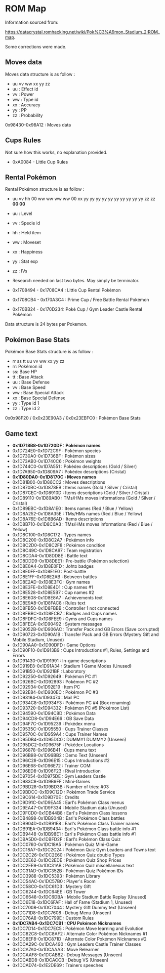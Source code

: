 # ROM Map

Information sourced from:

https://datacrystal.romhacking.net/wiki/Pok%C3%A9mon_Stadium_2:ROM_map. 

Some corrections were made.

## Moves data
Moves data structure is as follow :
* uu vv ww xx yy zz
* uu : Effect id
* vv : Power
* ww : Type id
* xx : Accuracy
* yy : PP
* zz : Probability

0x98430-0x98A12 : Moves data

## Cups Rules

Not sure how this works, no explanation provided.

* 0xA0084 - Little Cup Rules

## Rental Pokémon

Rental Pokémon structure is as follow :
* uu vv hh 00 ww ww ww ww 00 xx yy yy yy yy yy yy yy yy yy yy zz zz __00 00__
* uu : Level
* vv : Specie id
* hh : Held item
* ww : Moveset
* xx : Happiness
* yy : Stat exp
* zz : IVs
* Research needed on last two bytes. May simply be terminator. 

* 0x1708494 - 0x1708CA4 : Little Cup Rental Pokémon
* 0x1708CB4 - 0x170A3C4 : Prime Cup / Free Battle Rental Pokémon
* 0x170BB24 - 0x170D234: Poké Cup / Gym Leader Castle Rental Pokémon

Data structure is 24 bytes per Pokemon.

## Pokémon Base Stats

Pokémon Base Stats structure is as follow :
* rr ss tt uu vv ww xx yy zz
* rr: Pokémon id
* ss: Base HP
* tt : Base Attack
* uu : Base Defense
* vv : Base Speed
* ww : Base Special Attack
* xx : Base Special Defense
* yy : Type id 1
* zz : Type id 2

0x0x98F20 / 0x0x23E90A3 / 0x0x23EBFC0 : Pokémon Base Stats

## Game text

* __0x1D718B8-0x1D720DF : Pokémon names__
* 0x1D724E0-0x1D72C9F : Pokémon species
* 0x1D730A0-0x1D736BF : Pokémon sizes
* 0x1D73AB0-0x1D740C6 : Pokémon weights
* 0x1D744C0-0x1D7A551 : Pokédex descriptions (Gold / Silver)
* 0x1D7A950-0x1D809A7 : Pokédex descriptions (Cristal)
* __0x1D80DA0-0x1D8170C : Moves names__
* 0x1D81B00-0x1D86CC2 : Moves descriptions
* 0x1D870BC-0x1D878EB : Items names (Gold / Silver / Cristal)
* 0x1D87CEC-0x1D8910D : Items descriptions (Gold / Silver / Cristal)
* 0x1D89110-0x1D89AB0 : TMs/HMs moves informations (Gold / Silver / Cristal)
* 0x1D89EBC-0x1D8A1E0 : Items names (Red / Blue / Yellow)
* 0x1D8A252-0x1D8A35E : TMs/HMs names (Red / Blue / Yellow)
* 0x1D8A76E-0x1D8B6AD : Items descriptions
* 0x1D8B710-0x1D8C0A3 : TMs/HMs moves informations (Red / Blue / Yellow)
* 0x1D8C100-0x1D8C172 : Types names
* 0x1D8C200-0x1D8C2A7 : Pokémon info
* 0x1D8C2D0-0x1D8C2F8 : Pokémon condition
* 0x1D8C49C-0x1D8CA97 : Team registration
* 0x1D8CDA4-0x1D8DD8E : Battle text
* 0x1D8DDD9-0x1D8DEE1 : Pre-battle (Pokémon selection)
* 0x1D8E0A4-0x1D8E0FD : Johto badges
* 0x1D8E0FF-0x1D8E1E0 : Post-battle
* 0x1D8E1FF-0x1D8E2AB : Between battles
* 0x1D8E2AD-0x1D8E3FC : Gym names
* 0x1D8E3FE-0x1D8E4D1 : Cup names #1
* 0x1D8E528-0x1D8E5B7 : Cup names #2
* 0x1D8E608-0x1D8E8A7 : Achievements text
* 0x1D8E9A8-0x1D8FAC8 : Rules text
* 0x1D8FB50-0x1D8FBBB : Controller 1 not connected
* 0x1D8FBBC-0x1D8FCB7 : Badges and Cups names
* 0x1D8FDFC-0x1D8FEE9 : Gyms and Cups names
* 0x1D8FEEA-0x1D90492 : System messages
* 0x1D9052B-0x1D906AC : Transfer Pack and GB Errors (Save corrupted)
* 0x1D90723-0x1D90A1B : Transfer Pack and GB Errors (Mystery Gift and Mobile Stadium, Unused)
* 0x1D90AA0-0x1D90DFD : Game Options
* 0x1D90F10-0x1D913B9 : Cups Introductions #1, Rules, Settings and Errors
* 0x1D91430-0x1D91991 : In-game descriptions
* 0x1D919E8-0x1D91A34 : Stadium 1 Game Modes (Unused)
* 0x1D91B50-0x1D921BF : Laboratory
* 0x1D92250-0x1D92649 : Pokémon PC #1
* 0x1D926BC-0x1D92893 : Pokémon PC #2
* 0x1D92934-0x1D92E19 : Item PC
* 0x1D92E84-0x1D930EC : Pokémon PC #3
* 0x1D93184-0x1D93474 : Mail PC
* 0x1D934C8-0x1D934F3 : Pokémon PC #4 (Box renaming)
* 0x1D93720-0x1D94332 : Pokémon PC #5 (Pokémon List)
* 0x1D94590-0x1D94C8D : Pokémon Data
* 0x1D94CD8-0x1D94E66 : GB Save Data
* 0x1D94F7C-0x1D95239 : Pokédex menu
* 0x1D9535C-0x1D95550 : Cups Trainer Classes
* 0x1D9570C-0x1D959A4 : Cups Trainer Names
* 0x1D95DB4-0x1D95DC0 : DUMMY1 DUMMY2 (Unseen)
* 0x1D95DC2-0x1D9675F : Pokédex Locations
* 0x1D96878-0x1D96B41 : Cups menu text
* 0x1D96B98-0x1D96BB2 : Demo Text (Unseen)
* 0x1D96C28-0x1D96E15 : Cups Introductions #2
* 0x1D96E68-0x1D96E72 : Trainer COM
* 0x1D96ED8-0x1D96F23 : Rival Introduction
* 0x1D97054-0x1D975DE : Gym Leaders Castle
* 0x1D983C8-0x1D9B9FF : Mini-Games
* 0x1D9BD28-0x1D9BD3B : Number of tries: #03
* 0x1D9BDCC-0x1D9C12D : Pokémon Trade Service
* 0x1D9C614-0x1D9D70E : Credits
* 0x1D9D91C-0x1D9EA45 : Earl's Pokémon Class menus
* 0x1D9EA47-0x1D9F334 : Mobile Stadium data (Unused)
* 0x1D9FCD0-0x1DB44B8 : Earl's Pokémon Class lessons
* 0x1DB4898-0x1DB904B : Earl's Pokémon Class battles
* 0x1DB904D-0x1DB91E8 : Earl's Pokémon Class Trainer names
* 0x1DB91EA-0x1DB9434 : Earl's Pokémon Class battle info #1
* 0x1DB9448-0x1DB98E1 : Earl's Pokémon Class battle info #1
* 0x1DBA5D0-0x1DBFD2F : Earl's Pokémon Class Quiz
* 0x1DC0760-0x1DC18A5 : Pokémon Quiz Mini-Game
* 0x1DC18A7-0x1DC2C24 : Pokémon Quiz Gym Leaders and Towns text
* 0x1DC2C26-0x1DC2E60 : Pokémon Quiz double Types
* 0x1DC2E62-0x1DC2EDE : Pokémon Quiz Shop Prices
* 0x1DC2EE9-0x1DC31AB : Pokémon Quiz miscellaneous text
* 0x1DC31AD-0x1DC352B : Pokémon Quiz Pokémon IDs
* 0x1DC3988-0x1DC5393 : Pokémon Library
* 0x1DC54AC-0x1DC57B0 : Player's Room
* 0x1DC58C0-0x1DC61D3 : Mystery Gift
* 0x1DC6244-0x1DC64EE : GB Tower
* 0x1DC6648-0x1DC6DBA : Mobile Stadium Battle Replay (Unused)
* 0x1DC6E18-0x1DC6FAF : Hall of Fame (Stadium 1, Unused)
* 0x1DC7008-0x1DC7044 : Mystery Gift Dummy text (Unseen)
* 0x1DC71D8-0x1DC7608 : Debug Menu (Unseen)
* 0x1DC76A8-0x1DC799E : Custom Rules
* __0x1DC7AB4-0x1DC7CB1 : CPU Pokémon Nicknames__
* 0x1DC7D14-0x1DC7EC5 : Pokémon Move learning and Evolution
* 0x1DC82C8-0x1DC8AF2 : Alternate Color Pokémon Nicknames #1
* 0x1DC8EF8-0x1DC871D : Alternate Color Pokémon Nicknames #2
* 0x1DCA29C-0x1DCA490 : Gym Leaders Castle Trainer Classes
* 0x1DCA7A0-0x1DCAAA3 : Move Relearner
* 0x1DCAAF8-0x1DCAB82 : Debug Messages (Unseen)
* 0x1DCABD8-0x1DCACCB : Debug VS (Unseen)
* 0x1DCAD74-0x1E2DE69 : Trainers speeches
